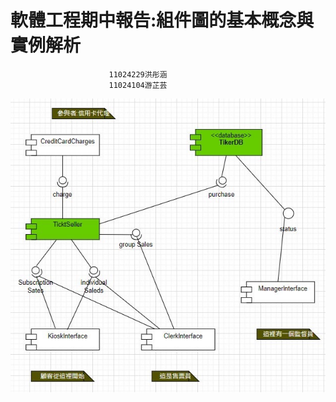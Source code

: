 #             軟體工程期中報告:組件圖的基本概念與實例解析
                          11024229洪彤涵
                          11024104游芷芸






![Image](https://github.com/hongm3697/NHUreport/blob/main/479505604349001923.jpg)
